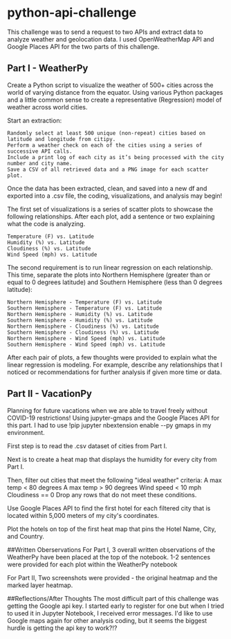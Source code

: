 # python-api-challenge
This challenge was to send a request to two APIs and extract data to analyze weather and geolocation data. I used OpenWeatherMap API and Google Places API for the two parts of this challenge.

## Part I - WeatherPy
Create a Python script to visualize the weather of 500+ cities across the world of varying distance from the equator. Using various Python packages and a little common sense to create a representative (Regression) model of weather across world cities.

Start an extraction:

    Randomly select at least 500 unique (non-repeat) cities based on latitude and longitude from citipy.
    Perform a weather check on each of the cities using a series of successive API calls.
    Include a print log of each city as it’s being processed with the city number and city name.
    Save a CSV of all retrieved data and a PNG image for each scatter plot.
 
Once the data has been extracted, clean, and saved into a new df and exported into a .csv file, the coding, visualizations, and analysis may begin!

The first set of visualizations is a series of scatter plots to showcase the following relationships. After each plot, add a sentence or two explaining what the code is analyzing.

    Temperature (F) vs. Latitude
    Humidity (%) vs. Latitude 
    Cloudiness (%) vs. Latitude
    Wind Speed (mph) vs. Latitude

The second requirement is to run linear regression on each relationship. This time, separate the plots into Northern Hemisphere (greater than or equal to 0 degrees latitude) and Southern Hemisphere (less than 0 degrees latitude):

    Northern Hemisphere - Temperature (F) vs. Latitude
    Southern Hemisphere - Temperature (F) vs. Latitude
    Northern Hemisphere - Humidity (%) vs. Latitude
    Southern Hemisphere - Humidity (%) vs. Latitude
    Northern Hemisphere - Cloudiness (%) vs. Latitude
    Southern Hemisphere - Cloudiness (%) vs. Latitude
    Northern Hemisphere - Wind Speed (mph) vs. Latitude
    Southern Hemisphere - Wind Speed (mph) vs. Latitude

After each pair of plots, a few thoughts were provided to explain what the linear regression is modeling. For example, describe any relationships that I noticed or recommendations for further analysis if given more time or data.

## Part II - VacationPy
Planning for future vacations when we are able to travel freely without COVID-19 restrictions! Using jupyter-gmaps and the Google Places API for this part. I had to use !pip jupyter nbextension enable --py gmaps in my environment.

First step is to read the .csv dataset of cities from Part I.

Next is to create a heat map that displays the humidity for every city from Part I. 

Then, filter out cities that meet the following "ideal weather" criteria:
  A max temp < 80 degrees
  A max temp > 90 degrees
  Wind speed < 10 mph
  Cloudiness == 0 
  Drop any rows that do not meet these conditions.

Use Google Places API to find the first hotel for each filtered city that is located within 5,000 meters of my city's coordinates.

Plot the hotels on top of the first heat map that pins the Hotel Name, City, and Country.

##Written Oberservations
For Part I, 
  3 overall written observations of the WeatherPy have been placed at the top of the notebook. 
  1-2 sentences were provided for each plot within the WeatherPy notebook
 
For Part II, 
  Two screenshots were provided - the original heatmap and the marked layer heatmap.

##Reflections/After Thoughts
The most difficult part of this challenge was getting the Google api key. I started early to register for one but when I tried to used it in Jupyter Notebook, I received error messages. I'd like to use Google maps again for other analysis coding, but it seems the biggest hurdle is getting the api key to work?!?


